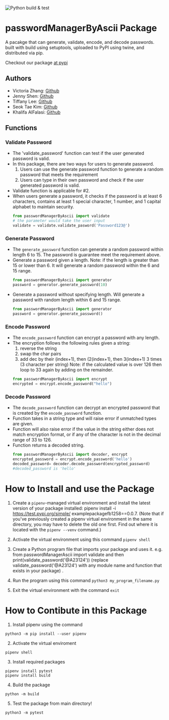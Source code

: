 ![Python build & test](https://github.com/software-students-fall2022/python-package-exercise-project-3-team-11/actions/workflows/build.yaml/badge.svg)

# passwordManagerByAscii Package
A pacakge that can generate, validate, encode, and decode passwords. built with build using setuptools, uploaded to PyPI using twine, and distributed via pip.

Checkout our package [at pypi](https://pypi.org/project/passwordManagerByAscii/0.2.2/)

## Authors
- Victoria Zhang: [Github](https://github.com/Ruixi-Zhang)
- Jenny Shen: [Github](https://github.com/JennyShen10792)
- Tiffany Lee: [Github](https://github.com/les5185)
- Seok Tae Kim: [Github](https://github.com/seoktaekim)
- Khalifa AlFalasi: [Github](https://github.com/Khalifa-AlFalasi)

## Functions
### Validate Password
- The 'validate_password' function can test if the user generated password is valid. 
- In this package, there are two ways for users to generate password. 
    1. Users can use the generate password function to generate a random password that meets the requirement
    2. Users can type in their own password and check if the user generated password is valid. 
- Validate function is applicable for #2. 
- When users generate a password, it checks if the password is at least 6 characters, contains at least 1 special character, 1 number, and 1 capital alphabet to maintain security. 
    ```python
    from passwordManagerByAscii import validate
    # the parameter would take the user input
    validate = validate.validate_pasword('Password123@')
    ```

### Generate Password
- The `generate_password` function can generate a random password within length 6 to 15. The password is guarantee meet the requirement above.
- Generate a password given a length. Note: if the length is greater than 15 or lower than 6. It will generate a random password  within the 6 and 15 range.
    ```python
    from passwordManagerByAscii import generator
    password = generator.generate_password(10)
    ```
- Generate a password without specifying length. Will generate a password with random length within 6 and 15 range.
    ```python
    from passwordManagerByAscii import generator
    password = generator.generate_password()
    ```
### Encode Password
- The `encode_password` function can encrypt a password with any length.
- The encryption follows the following rules given a string: 
	1. reverse the string
	2. swap the char pairs
	3. add dec by their (index+1), then (2(index+1), then 3(index+1) 3 times (3 character per string)
	Note: if the calculated value is over 126 then loop to 33 again by adding on the remainder.
	```python
    from passwordManagerByAscii import encrypt
    encrypted = encrypt.encode_password("hello")
    ```
### Decode Password
- The `decode_password` function can decrypt an encrypted password that is created by the `encode_password` function. 
- Function takes in a string type and will raise error if unmatched types are given.
- Function will also raise error if the value in the string either does not match encryption format, or if any of the character is not in the decimal range of 33 to 126. 
- Function returns a decoded string.
    ```python
    from passwordManagerByAscii import decoder, encrypt
    encrypted_password = encrypt.encode_password('hello')
    decoded_password= decoder.decode_password(encrypted_password)
    #decoded_password is 'hello'
    ```

# How to Install and use the Package
1. Create a ```pipenv```-managed virtual environment and install the latest version of your package installed: pipenv install -i https://test.pypi.org/simple/ examplepackagefb1258==0.0.7. 
(Note that if you've previously created a pipenv virtual environment in the same directory, you may have to delete the old one first. Find out where it is located with the ```pipenv --venv``` command.)

2. Activate the virtual environment using this command
```pipenv shell```

3. Create a Python program file that imports your package and uses it. e.g. from passwordManagerAscii import validate and then print(validate_password('@A23124')) (replace validate_password('@A23124') with any module name and function that exists in your package) .

4. Run the program using this command ```python3 my_program_filename.py```

5. Exit the virtual environment with the command ```exit```

# How to Contibute in this Package
1. Install pipenv using the command 
```
python3 -m pip install --user pipenv
```
2. Activate the virtual enviroment
```
pipenv shell
```
3. Install required packages
```
pipenv install pytest
pipenv install build
```
4. Build the package
```
python -m build
```
5. Test the package from main directory!
```
python3 -m pytest
```
